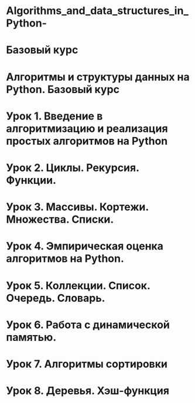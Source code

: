 # Algorithms_and_data_structures_in_Python-
# Базовый курс
# Алгоритмы и структуры данных на Python. Базовый курс 
# Урок 1. Введение в алгоритмизацию и реализация простых алгоритмов на Python 
# Урок 2. Циклы. Рекурсия. Функции. 
# Урок 3. Массивы. Кортежи. Множества. Списки. 
# Урок 4. Эмпирическая оценка алгоритмов на Python. 
# Урок 5. Коллекции. Список. Очередь. Словарь. 
# Урок 6. Работа с динамической памятью. 
# Урок 7. Алгоритмы сортировки 
# Урок 8. Деревья. Хэш-функция
